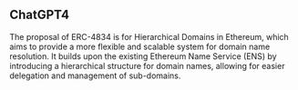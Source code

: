 ## ChatGPT4

The proposal of ERC-4834 is for Hierarchical Domains in Ethereum, which aims to provide a more flexible and scalable system for domain name resolution. It builds upon the existing Ethereum Name Service (ENS) by introducing a hierarchical structure for domain names, allowing for easier delegation and management of sub-domains.
